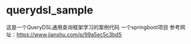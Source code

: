 # querydsl_sample
这是一个QueryDSL通用查询框架学习的案例代码
一个springboot项目
参考网址：https://www.jianshu.com/p/99a5ec5c3bd5
